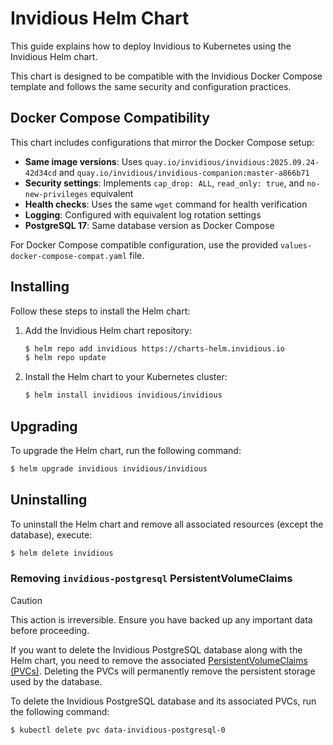 # Invidious Helm Chart

This guide explains how to deploy Invidious to Kubernetes using the Invidious Helm chart.

This chart is designed to be compatible with the Invidious Docker Compose template and follows the same security and configuration practices.

## Docker Compose Compatibility

This chart includes configurations that mirror the Docker Compose setup:

- **Same image versions**: Uses `quay.io/invidious/invidious:2025.09.24-42d34cd` and `quay.io/invidious/invidious-companion:master-a866b71`
- **Security settings**: Implements `cap_drop: ALL`, `read_only: true`, and `no-new-privileges` equivalent
- **Health checks**: Uses the same `wget` command for health verification
- **Logging**: Configured with equivalent log rotation settings
- **PostgreSQL 17**: Same database version as Docker Compose

For Docker Compose compatible configuration, use the provided `values-docker-compose-compat.yaml` file.

## Installing

Follow these steps to install the Helm chart:

1. Add the Invidious Helm chart repository:

   ```sh
   $ helm repo add invidious https://charts-helm.invidious.io
   $ helm repo update
   ```

2. Install the Helm chart to your Kubernetes cluster:

   ```sh
   $ helm install invidious invidious/invidious
   ```

## Upgrading

To upgrade the Helm chart, run the following command:

```sh
$ helm upgrade invidious invidious/invidious
```

## Uninstalling

To uninstall the Helm chart and remove all associated resources (except the database), execute:

```sh
$ helm delete invidious
```

### Removing `invidious-postgresql` PersistentVolumeClaims

> [!CAUTION]
> This action is irreversible. Ensure you have backed up any important data before proceeding.

If you want to delete the Invidious PostgreSQL database along with the Helm chart, you need to remove the associated [PersistentVolumeClaims (PVCs)](https://kubernetes.io/docs/concepts/storage/persistent-volumes/#persistentvolumeclaims). Deleting the PVCs will permanently remove the persistent storage used by the database.

To delete the Invidious PostgreSQL database and its associated PVCs, run the following command:

```sh
$ kubectl delete pvc data-invidious-postgresql-0
```
